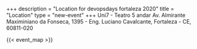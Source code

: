+++
description = "Location for devopsdays fortaleza 2020"
title = "Location"
type = "new-event"
+++
Uni7 - Teatro 5 andar
Av. Almirante Maximiniano da Fonseca, 1395 - Eng. Luciano Cavalcante, Fortaleza - CE, 60811-020

{{< event_map >}}

<!-- Uncomment this only if you have set the coordinates for your location in the config yaml. Get Latitude and Longitude of a Point: http://itouchmap.com/latlong.html -->
<!-- {{< event_map >}} -->